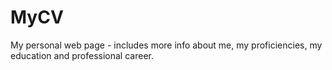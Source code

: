 # MyCV
My personal web page - includes more info about me, my proficiencies, my education and professional career.
